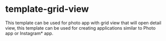 template-grid-view
==================

This template can be used for photo app with grid view that will open detail view, this template can be used for creating applications similar to Photo app or Instagram* app.
